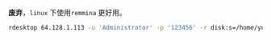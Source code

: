 

**废弃**，`linux` 下使用`remmina` 更好用。



```bash
rdesktop 64.128.1.113 -u 'Administrator' -p '123456' -r disk:s=/home/yuchao/tmp -g 90%
```
